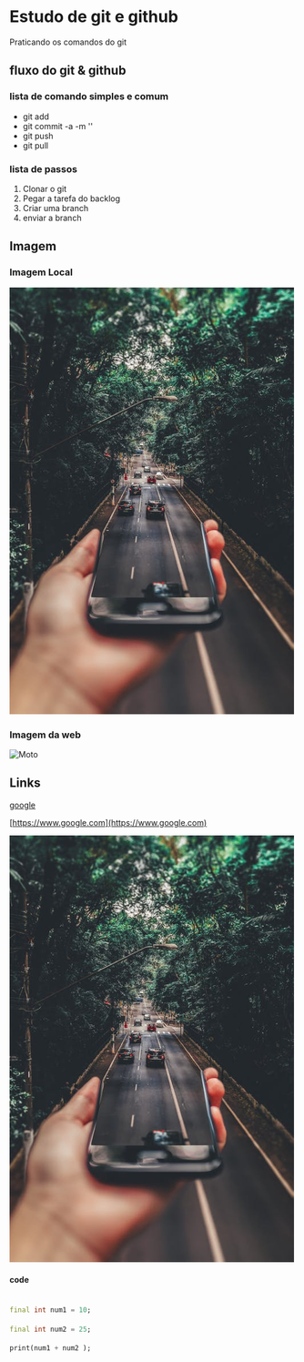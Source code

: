 # Estudo de git e github
 
Praticando os comandos do git

## fluxo do git & github

### lista de comando simples e comum

* git add 
* git commit -a -m ''
* git push
* git pull

### lista de passos 

1. Clonar o git 
2. Pegar a tarefa do backlog
3. Criar uma branch
4. enviar a branch 

## Imagem

### Imagem Local

![Celular](assets/image/fundo.jpeg)
### Imagem da web
![Moto](https://www.tecfil.com.br/wp-content/uploads/2021/12/TECFIL_SEO_IMAGENS_M7-1.jpg)

## Links

[google](https://www.google.com)

[https://www.google.com](https://www.google.com)

[![celular](assets/image/fundo.jpeg)](https://www.google.com)


#### code

```Dart

final int num1 = 10;

final int num2 = 25;

print(num1 + num2 );

```

